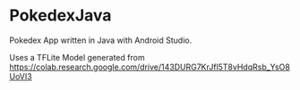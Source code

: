 # PokedexJava
Pokedex App written in Java with Android Studio.

Uses a TFLite Model generated from https://colab.research.google.com/drive/143DURG7KrJfl5T8vHdqRsb_YsO8UoVI3
